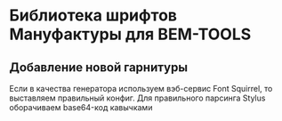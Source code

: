 # Библиотека шрифтов Мануфактуры для BEM-TOOLS


## Добавление новой гарнитуры ##
Если в качества генератора используем вэб-сервис Font Squirrel, то выставляем правильный конфиг.
Для правильного парсинга Stylus оборачиваем base64-код кавычками